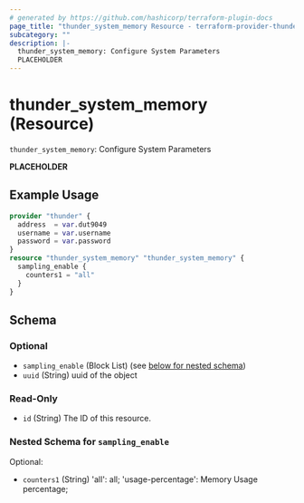 ```yaml
---
# generated by https://github.com/hashicorp/terraform-plugin-docs
page_title: "thunder_system_memory Resource - terraform-provider-thunder"
subcategory: ""
description: |-
  thunder_system_memory: Configure System Parameters
  PLACEHOLDER
---
```


# thunder_system_memory (Resource)

`thunder_system_memory`: Configure System Parameters

__PLACEHOLDER__

## Example Usage

```terraform
provider "thunder" {
  address  = var.dut9049
  username = var.username
  password = var.password
}
resource "thunder_system_memory" "thunder_system_memory" {
  sampling_enable {
    counters1 = "all"
  }
}
```

<!-- schema generated by tfplugindocs -->
## Schema

### Optional

- `sampling_enable` (Block List) (see [below for nested schema](#nestedblock--sampling_enable))
- `uuid` (String) uuid of the object

### Read-Only

- `id` (String) The ID of this resource.

<a id="nestedblock--sampling_enable"></a>
### Nested Schema for `sampling_enable`

Optional:

- `counters1` (String) 'all': all; 'usage-percentage': Memory Usage percentage;


